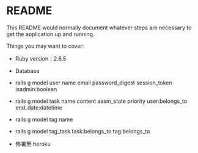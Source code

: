 # README

This README would normally document whatever steps are necessary to get the
application up and running.

Things you may want to cover:

* Ruby version：2.6.5

* Database

* rails g model user name email password_digest session_token isadmin:boolean

* rails g model task name content aasm_state priority user:belongs_to end_date:datetime

* rails g model tag name

* rails g model tag_task task:belongs_to tag:belongs_to

* 佈署至 heroku 
